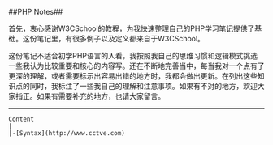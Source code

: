 ##PHP Notes##

首先，衷心感谢W3CSchool的教程，为我快速整理自己的PHP学习笔记提供了基础。这份笔记里，有很多例子以及定义都来自于W3CSchool。

这份笔记不适合初学PHP语言的人看，我按照我自己的思维习惯和逻辑模式挑选一些我认为比较重要和核心的内容写。还在不断地完善当中，每当我对一个点有了更深的理解，或者需要标示出容易出错的地方时，我都会做出更新。在列出这些知识点的同时，我标注了一些我自己的理解和注意事项。如果有不对的地方，欢迎大家指正。如果有需要补充的地方，也请大家留言。

***
	Content
	|
	|-[Syntax](http://www.cctve.com)